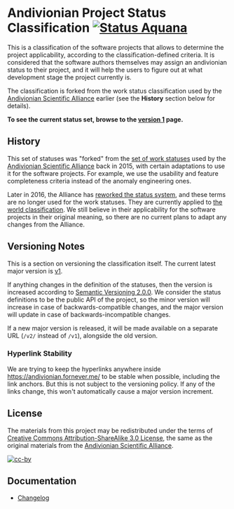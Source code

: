 Andivionian Project Status Classification [![Status Aquana][status-aquana]][andivionian-status-classifier]
=========================================
This is a classification of the software projects that allows to determine the project applicability, according to the classification-defined criteria. It is considered that the software authors themselves may assign an andivionian status to their project, and it will help the users to figure out at what development stage the project currently is.

The classification is forked from the work status classification used by the [Andivionian Scientific Alliance][alliance] earlier (see the **History** section below for details).

**To see the current status set, browse to the [version 1][v1] page.**

History
-------
This set of statuses was "forked" from the [set of work statuses][alliance.old-statuses] used by the [Andivionian Scientific Alliance][alliance] back in 2015, with certain adaptations to use it for the software projects. For example, we use the usability and feature completeness criteria instead of the anomaly engineering ones.

Later in 2016, the Alliance has [reworked the status system][alliance.new-statuses], and these terms are no longer used for the work statuses. They are currently applied to [the world classification][alliance.world-classes]. We still believe in their applicability for the software projects in their original meaning, so there are no current plans to adapt any changes from the Alliance.

Versioning Notes
----------------
This is a section on versioning the classification itself. The current latest major version is [v1][].

If anything changes in the definition of the statuses, then the version is increased according to [Semantic Versioning 2.0.0][semver]. We consider the status definitions to be the public API of the project, so the minor version will increase in case of backwards-compatible changes, and the major version will update in case of backwards-incompatible changes.

If a new major version is released, it will be made available on a separate URL (`/v2/` instead of `/v1`), alongside the old version.

### Hyperlink Stability
We are trying to keep the hyperlinks anywhere inside https://andivionian.fornever.me/ to be stable when possible, including the link anchors. But this is not subject to the versioning policy. If any of the links change, this won't automatically cause a major version increment.

License
-------
The materials from this project may be redistributed under the terms of [Creative Commons Attribution-ShareAlike 3.0 License][cc-by-license], the same as the original materials from the [Andivionian Scientific Alliance][alliance].

[![cc-by][]][cc-by-license]

Documentation
-------------
- [Changelog][docs.changelog]

[alliance.new-statuses]: http://scientific-alliance.wikidot.com/item-classes
[alliance.old-statuses]: https://web.archive.org/web/20150728015250/http://scientific-alliance.wikidot.com/item-classes
[alliance.world-classes]: http://scientific-alliance.wikidot.com/world-classes
[alliance]: http://scientific-alliance.wikidot.com/
[andivionian-status-classifier]: https://andivionian.fornever.me/v1/#status-aquana-
[cc-by-license]: http://creativecommons.org/licenses/by-sa/3.0/
[cc-by]: http://mirrors.creativecommons.org/presskit/buttons/80x15/svg/by-sa.svg
[docs.changelog]: CHANGELOG.md
[semver]: https://semver.org/
[status-aquana]: https://img.shields.io/badge/status-aquana-yellowgreen.svg
[v1]: https://andivionian.fornever.me/v1/
